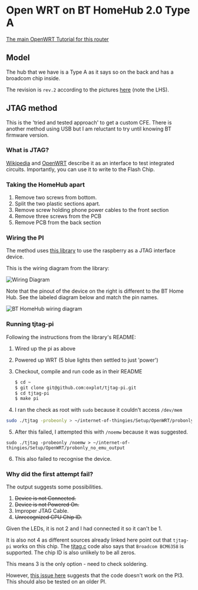 # Open WRT on BT HomeHub 2.0 Type A

[The main OpenWRT Tutorial for this router](https://wiki.openwrt.org/toh/bt/homehub_v2a#flashing_the_new_bootloader)

## Model
The hub that we have is a Type A as it says so on the back and has a broadcom chip inside.

The revision is `rev.2` according to the pictures [here](https://wiki.openwrt.org/toh/bt/homehub_v2a#flashing_the_new_bootloader) (note the LHS).

## JTAG method
This is the 'tried and tested approach' to get a custom CFE. There is another method using USB but I am reluctant to try until knowing BT firmware version.

### What is JTAG?

[Wikipedia](https://en.wikipedia.org/wiki/JTAG) and [OpenWRT](https://wiki.openwrt.org/doc/hardware/port.jtag) describe it as an interface to test integrated circuits. Importantly, you can use it to write to the Flash Chip.

### Taking the HomeHub apart

1. Remove two screws from bottom.
2. Split the two plastic sections apart.
3. Remove screw holding phone power cables to the front section
4. Remove three screws from the PCB
4. Remove PCB from the back section

### Wiring the PI
The method uses [this library](https://github.com/oxplot/tjtag-pi) to use the raspberry as a JTAG interface device.

This is the wiring diagram from the library:

![Wiring Diagram](https://raw.githubusercontent.com/oxplot/tjtag-pi/master/wiring.jpg)

Note that the pinout of the device on the right is different to the BT Home Hub. See the labeled diagram below and match the pin names.

![BT HomeHub wiring diagram](https://wiki.openwrt.org/_media/media/bt/homehub2a_rev2_jtag.jpg?cache=)

### Running tjtag-pi

Following the instructions from the library's README:
1. Wired up the pi as above
2. Powered up WRT (5 blue lights then settled to just 'power')
3. Checkout, compile and run code as in their README

    ```bash
    $ cd ~
    $ git clone git@github.com:oxplot/tjtag-pi.git
    $ cd tjtag-pi
    $ make pi
    ```
4. I ran the check as root with `sudo` because it couldn't access `/dev/mem`
```bash
sudo ./tjtag -probeonly > ~/internet-of-thingies/Setup/OpenWRT/probonly_output
```
5. After this failed, I attempted this with `/noemw` because it was suggested.
```
sudo ./tjtag -probeonly /noemw > ~/internet-of-thingies/Setup/OpenWRT/probonly_no_emu_output
```
6. This also failed to recognise the device.

### Why did the first attempt fail?
The output suggests some possibilities.

1. ~~Device is not Connected.~~
2. ~~Device is not Powered On.~~
3. Improper JTAG Cable.
4. ~~Unrecognized CPU Chip ID.~~

Given the LEDs, it is not 2 and I had connected it so it can't be 1.

It is also not 4 as different sources already linked here point out that `tjtag-pi` works on this chip. The [tjtag.c](https://github.com/oxplot/tjtag-pi/blob/master/tjtag.c) code also says that `Broadcom BCM6358` is supported. The chip ID is also unlikely to be all zeros.

This means 3 is the only option - need to check soldering.

However, [this issue here](https://github.com/oxplot/tjtag-pi/issues/3) suggests that the code doesn't work on the PI3. This should also be tested on an older PI.

